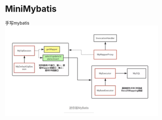 # MiniMybatis
手写mybatis
![image](https://github.com/xiaozhi404/readme_pic/raw/master/minimybatis.png)
        
      
